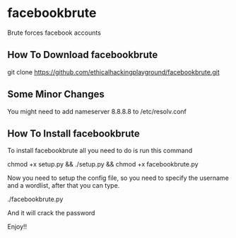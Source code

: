 # facebookbrute
Brute forces facebook accounts

How To Download facebookbrute
------------------------------
git clone https://github.com/ethicalhackingplayground/facebookbrute.git


Some Minor Changes
------------------------------
You might need to add nameserver 8.8.8.8 to /etc/resolv.conf 


How To Install facebookbrute
------------------------------
To install facebookbrute all you need to do is run this command

chmod +x setup.py && ./setup.py && chmod +x facebookbrute.py

Now you need to setup the config file, so you need to specify the username and a wordlist,
after that you can type.

./facebookbrute.py

And it will crack the password

Enjoy!!
